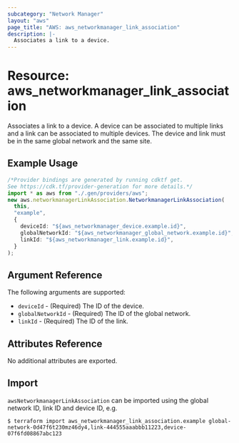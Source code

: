 ```yaml
---
subcategory: "Network Manager"
layout: "aws"
page_title: "AWS: aws_networkmanager_link_association"
description: |-
  Associates a link to a device.
---
```


# Resource: aws\_networkmanager\_link\_association

Associates a link to a device.
A device can be associated to multiple links and a link can be associated to multiple devices.
The device and link must be in the same global network and the same site.

## Example Usage

```typescript
/*Provider bindings are generated by running cdktf get.
See https://cdk.tf/provider-generation for more details.*/
import * as aws from "./.gen/providers/aws";
new aws.networkmanagerLinkAssociation.NetworkmanagerLinkAssociation(
  this,
  "example",
  {
    deviceId: "${aws_networkmanager_device.example.id}",
    globalNetworkId: "${aws_networkmanager_global_network.example.id}",
    linkId: "${aws_networkmanager_link.example.id}",
  }
);

```

## Argument Reference

The following arguments are supported:

* `deviceId` - (Required) The ID of the device.
* `globalNetworkId` - (Required) The ID of the global network.
* `linkId` - (Required) The ID of the link.

## Attributes Reference

No additional attributes are exported.

## Import

`awsNetworkmanagerLinkAssociation` can be imported using the global network ID, link ID and device ID, e.g.

```console
$ terraform import aws_networkmanager_link_association.example global-network-0d47f6t230mz46dy4,link-444555aaabbb11223,device-07f6fd08867abc123
```
